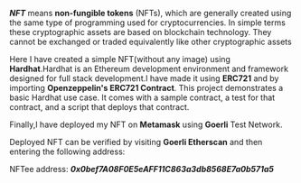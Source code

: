 **_NFT_** means **non-fungible tokens** (NFTs), which are generally created using the same type of programming used for cryptocurrencies. In simple terms these cryptographic assets are based on blockchain technology. They cannot be exchanged or traded equivalently like other cryptographic assets

Here I have created a simple NFT(without any image) using **Hardhat**.Hardhat is an Ethereum development environment and framework designed for full stack development.I have made it using **ERC721** and by importing **Openzeppelin's ERC721 Contract**.
This project demonstrates a basic Hardhat use case. It comes with a sample contract, a test for that contract, and a script that deploys that contract.

Finally,I have deployed my NFT on **Metamask** using **Goerli** Test Network.

Deployed NFT can be verified by visiting **Goerli Etherscan** and then entering the following address:

NFTee address: **_0x0bef7A08F0E5eAFF11C863a3db8568E7a0b571a5_**
